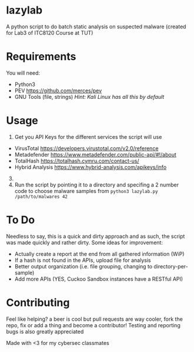 # lazylab
A python script to do batch static analysis on suspected malware (created for Lab3 of ITC8120 Course at TUT)

# Requirements
You will need:
* Python3
* PEV https://github.com/merces/pev
* GNU Tools (file, strings)
*Hint: Kali Linux has all this by default* 

# Usage
1. Get you API Keys for the different services the script will use
  * VirusTotal https://developers.virustotal.com/v2.0/reference
  * Metadefender https://www.metadefender.com/public-api/#!/about
  * TotalHash https://totalhash.cymru.com/contact-us/
  * Hybrid Analysis https://www.hybrid-analysis.com/apikeys/info
3. 
2. Run the script by pointing it to a directory and specifing a 2 number code to choose malware samples from
`python3 lazylab.py /path/to/malwares 42`

# To Do
Needless to say, this is a quick and dirty approach and as such, the script was made quickly and rather dirty.
Some ideas for improvement:
* Actually create a report at the end from all gathered information (WiP)
* If a hash is not found in the APIs, upload file for analysis
* Better output organization (i.e. file grouping, changing to directory-per-sample)
* Add more APIs (YES, Cuckoo Sandbox instances have a RESTful API)

# Contributing
Feel like helping? a beer is cool but pull requests are way cooler, fork the repo, fix or add a thing and become a contributor!
Testing and reporting bugs is also greatly appreciated

Made with <3 for my cybersec classmates
